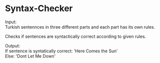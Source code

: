 # Syntax-Checker
Input:  
Turkish sentennces in three different parts and each part has its own rules.

Checks if sentences are syntactically correct according to given rules.  

Output:  
If sentence is syntatically correct: 'Here Comes the Sun'  
Else: 'Dont Let Me Down'
